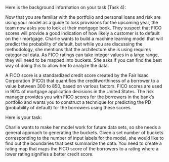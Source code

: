 Here is the background information on your task (Task 4):

Now that you are familiar with the portfolio and personal loans and risk are using your model as a guide to loss provisions for the upcoming year, the team now asks you to look at their mortgage book. They suspect that FICO scores will provide a good indication of how likely a customer is to default on their mortgage. Charlie wants to build a machine learning model that will predict the probability of default, but while you are discussing the methodology, she mentions that the architecture she is using requires categorical data. As FICO ratings can take integer values in a large range, they will need to be mapped into buckets. She asks if you can find the best way of doing this to allow her to analyze the data.

A FICO score is a standardized credit score created by the Fair Isaac Corporation (FICO) that quantifies the creditworthiness of a borrower to a value between 300 to 850, based on various factors. FICO scores are used in 90% of mortgage application decisions in the United States. The risk manager provides you with FICO scores for the borrowers in the bank’s portfolio and wants you to construct a technique for predicting the PD (probability of default) for the borrowers using these scores. 

Here is your task:

Charlie wants to make her model work for future data sets, so she needs a general approach to generating the buckets. Given a set number of buckets corresponding to the number of input labels for the model, she would like to find out the boundaries that best summarize the data. You need to create a rating map that maps the FICO score of the borrowers to a rating where a lower rating signifies a better credit score.
